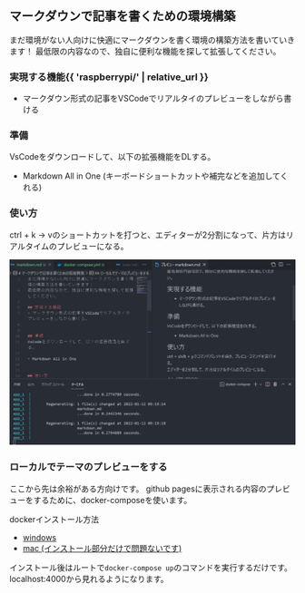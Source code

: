 ## マークダウンで記事を書くための環境構築

まだ環境がない人向けに快適にマークダウンを書く環境の構築方法を書いていきます！
最低限の内容なので、独自に便利な機能を探して拡張してください。

### 実現する機能{{ 'raspberrypi/' | relative_url }}
- マークダウン形式の記事をVSCodeでリアルタイのプレビューをしながら書ける

### 準備
VsCodeをダウンロードして、以下の拡張機能をDLする。

- Markdown All in One (キーボードショートカットや補完などを追加してくれる)


### 使い方

ctrl + k -> vのショートカットを打つと、エディターが2分割になって、片方はリアルタイムのプレビューになる。

![イメージ図](assets/root/markdown/split_preview.png)

### ローカルでテーマのプレビューをする
ここから先は余裕がある方向けです。
github pagesに表示される内容のプレビューをするために、docker-composeを使います。

dockerインストール方法
- [windows](https://makise-lab.com/dockerdesktop_1/)
- [mac (インストール部分だけで問題ないです)](https://qiita.com/gahoh/items/92217e0a887bb81e3155)

インストール後はルートで`docker-compose up`のコマンドを実行するだけです。localhost:4000から見れるようになります。
